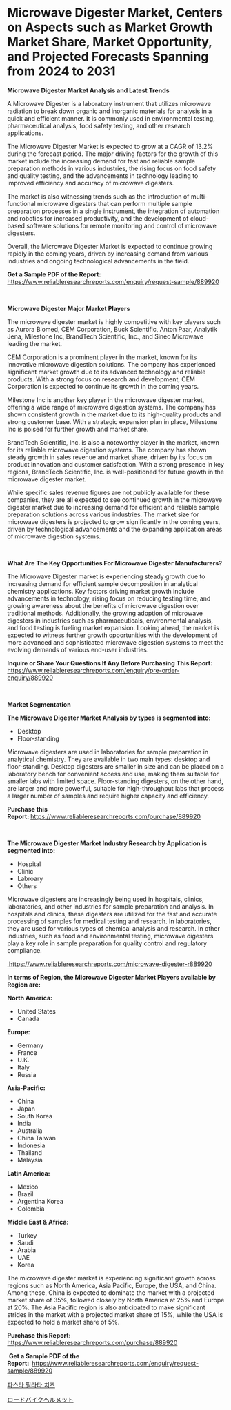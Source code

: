 <p><h1>Microwave Digester Market, Centers on Aspects such as Market Growth Market Share, Market Opportunity, and Projected Forecasts Spanning from 2024 to 2031</h1></p><p><strong>Microwave Digester Market Analysis and Latest Trends</strong></p>
<p><p>A Microwave Digester is a laboratory instrument that utilizes microwave radiation to break down organic and inorganic materials for analysis in a quick and efficient manner. It is commonly used in environmental testing, pharmaceutical analysis, food safety testing, and other research applications.</p><p>The Microwave Digester Market is expected to grow at a CAGR of 13.2% during the forecast period. The major driving factors for the growth of this market include the increasing demand for fast and reliable sample preparation methods in various industries, the rising focus on food safety and quality testing, and the advancements in technology leading to improved efficiency and accuracy of microwave digesters.</p><p>The market is also witnessing trends such as the introduction of multi-functional microwave digesters that can perform multiple sample preparation processes in a single instrument, the integration of automation and robotics for increased productivity, and the development of cloud-based software solutions for remote monitoring and control of microwave digesters.</p><p>Overall, the Microwave Digester Market is expected to continue growing rapidly in the coming years, driven by increasing demand from various industries and ongoing technological advancements in the field.</p></p>
<p><strong>Get a Sample PDF of the Report:&nbsp;</strong> <a href="https://www.reliableresearchreports.com/enquiry/request-sample/889920">https://www.reliableresearchreports.com/enquiry/request-sample/889920</a></p>
<p>&nbsp;</p>
<p><strong>Microwave Digester Major Market Players</strong></p>
<p><p>The microwave digester market is highly competitive with key players such as Aurora Biomed, CEM Corporation, Buck Scientific, Anton Paar, Analytik Jena, Milestone Inc, BrandTech Scientific, Inc., and Sineo Microwave leading the market. </p><p>CEM Corporation is a prominent player in the market, known for its innovative microwave digestion solutions. The company has experienced significant market growth due to its advanced technology and reliable products. With a strong focus on research and development, CEM Corporation is expected to continue its growth in the coming years.</p><p>Milestone Inc is another key player in the microwave digester market, offering a wide range of microwave digestion systems. The company has shown consistent growth in the market due to its high-quality products and strong customer base. With a strategic expansion plan in place, Milestone Inc is poised for further growth and market share.</p><p>BrandTech Scientific, Inc. is also a noteworthy player in the market, known for its reliable microwave digestion systems. The company has shown steady growth in sales revenue and market share, driven by its focus on product innovation and customer satisfaction. With a strong presence in key regions, BrandTech Scientific, Inc. is well-positioned for future growth in the microwave digester market.</p><p>While specific sales revenue figures are not publicly available for these companies, they are all expected to see continued growth in the microwave digester market due to increasing demand for efficient and reliable sample preparation solutions across various industries. The market size for microwave digesters is projected to grow significantly in the coming years, driven by technological advancements and the expanding application areas of microwave digestion systems.</p></p>
<p>&nbsp;</p>
<p><strong>What Are The Key Opportunities For Microwave Digester Manufacturers?</strong></p>
<p><p>The Microwave Digester market is experiencing steady growth due to increasing demand for efficient sample decomposition in analytical chemistry applications. Key factors driving market growth include advancements in technology, rising focus on reducing testing time, and growing awareness about the benefits of microwave digestion over traditional methods. Additionally, the growing adoption of microwave digesters in industries such as pharmaceuticals, environmental analysis, and food testing is fueling market expansion. Looking ahead, the market is expected to witness further growth opportunities with the development of more advanced and sophisticated microwave digestion systems to meet the evolving demands of various end-user industries.</p></p>
<p><strong>Inquire or Share Your Questions If Any Before Purchasing This Report:</strong> <a href="https://www.reliableresearchreports.com/enquiry/pre-order-enquiry/889920">https://www.reliableresearchreports.com/enquiry/pre-order-enquiry/889920</a></p>
<p>&nbsp;</p>
<p><strong>Market Segmentation</strong></p>
<p><strong>The Microwave Digester Market Analysis by types is segmented into:</strong></p>
<p><ul><li>Desktop</li><li>Floor-standing</li></ul></p>
<p><p>Microwave digesters are used in laboratories for sample preparation in analytical chemistry. They are available in two main types: desktop and floor-standing. Desktop digesters are smaller in size and can be placed on a laboratory bench for convenient access and use, making them suitable for smaller labs with limited space. Floor-standing digesters, on the other hand, are larger and more powerful, suitable for high-throughput labs that process a larger number of samples and require higher capacity and efficiency.</p></p>
<p><strong>Purchase this Report:&nbsp;</strong><a href="https://www.reliableresearchreports.com/purchase/889920">https://www.reliableresearchreports.com/purchase/889920</a></p>
<p>&nbsp;</p>
<p><strong>The Microwave Digester Market Industry Research by Application is segmented into:</strong></p>
<p><ul><li>Hospital</li><li>Clinic</li><li>Labroary</li><li>Others</li></ul></p>
<p><p>Microwave digesters are increasingly being used in hospitals, clinics, laboratories, and other industries for sample preparation and analysis. In hospitals and clinics, these digesters are utilized for the fast and accurate processing of samples for medical testing and research. In laboratories, they are used for various types of chemical analysis and research. In other industries, such as food and environmental testing, microwave digesters play a key role in sample preparation for quality control and regulatory compliance.</p></p>
<p><a href="https://www.reliableresearchreports.com/microwave-digester-r889920">&nbsp;https://www.reliableresearchreports.com/microwave-digester-r889920</a></p>
<p><strong>In terms of Region, the Microwave Digester Market Players available by Region are:</strong></p>
<p>
    <p> <strong> North America: </strong>
        <ul>
            <li>United States</li>
            <li>Canada</li>
        </ul>
        </p> 
    <p> <strong> Europe: </strong>
        <ul>
            <li>Germany</li>
            <li>France</li>
            <li>U.K.</li>
            <li>Italy</li>
            <li>Russia</li>
        </ul>
        </p> 
    <p> <strong> Asia-Pacific: </strong>
        <ul>
            <li>China</li>
            <li>Japan</li>
            <li>South Korea</li>
            <li>India</li>
            <li>Australia</li>
            <li>China Taiwan</li>
            <li>Indonesia</li>
            <li>Thailand</li>
            <li>Malaysia</li>
        </ul>
        </p> 
    <p> <strong> Latin America: </strong>
        <ul>
            <li>Mexico</li>
            <li>Brazil</li>
            <li>Argentina Korea</li>
            <li>Colombia</li>
        </ul>
        </p> 
    <p> <strong> Middle East & Africa: </strong>
        <ul>
            <li>Turkey</li>
            <li>Saudi</li>
            <li>Arabia</li>
            <li>UAE</li>
            <li>Korea</li>
        </ul>
    </p>
    </p>
<p><p>The microwave digester market is experiencing significant growth across regions such as North America, Asia Pacific, Europe, the USA, and China. Among these, China is expected to dominate the market with a projected market share of 35%, followed closely by North America at 25% and Europe at 20%. The Asia Pacific region is also anticipated to make significant strides in the market with a projected market share of 15%, while the USA is expected to hold a market share of 5%.</p></p>
<p><strong>Purchase this Report: </strong><a href="https://www.reliableresearchreports.com/purchase/889920">https://www.reliableresearchreports.com/purchase/889920</a></p>
<p>&nbsp;<strong>Get a Sample PDF of the Report:&nbsp;&nbsp;</strong><a href="https://www.reliableresearchreports.com/enquiry/request-sample/889920">https://www.reliableresearchreports.com/enquiry/request-sample/889920</a></p>
<p><strong></strong></p>
<p><p><a href="https://github.com/sougarounis/Market-Research-Report-List-3/blob/main/486000220449.md">파스타 필라타 치즈</a></p><p><a href="https://github.com/oqoeusbvpadwjs08/Market-Research-Report-List-1/blob/main/346696622418.md">ロードバイクヘルメット</a></p></p>